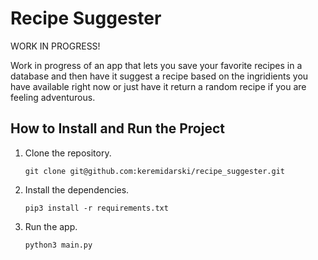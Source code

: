 # Recipe Suggester

WORK IN PROGRESS!

Work in progress of an app that lets you save your favorite recipes in a database and then have it suggest a recipe based on the ingridients you have available right now or just have it return a random recipe if you are feeling adventurous.

## How to Install and Run the Project

1. Clone the repository.

    `git clone git@github.com:keremidarski/recipe_suggester.git`

2. Install the dependencies.

    `pip3 install -r requirements.txt`

3. Run the app.

    `python3 main.py`
